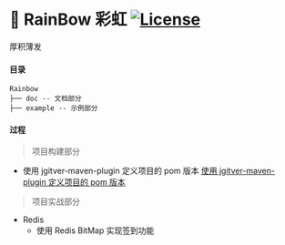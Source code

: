#  🌈 RainBow 彩虹 [![License](http://img.shields.io/:license-apache-brightgreen.svg)](http://www.apache.org/licenses/LICENSE-2.0.html)

厚积薄发


#### 目录

```
Rainbow
├── doc -- 文档部分  
├── example -- 示例部分 
```


#### 过程

> 项目构建部分

* 使用 jgitver-maven-plugin 定义项目的 pom 版本 [使用 jgitver-maven-plugin 定义项目的 pom 版本](https://github.com/YinYinZi/Rainbow/blob/main/doc/build/%E4%BD%BF%E7%94%A8%20jgitver-maven-plugin%20%E5%AE%9A%E4%B9%89%E9%A1%B9%E7%9B%AE%E7%9A%84%20pom%20%E7%89%88%E6%9C%AC.md)


> 项目实战部分

* Redis
  * 使用 Redis BitMap 实现签到功能
